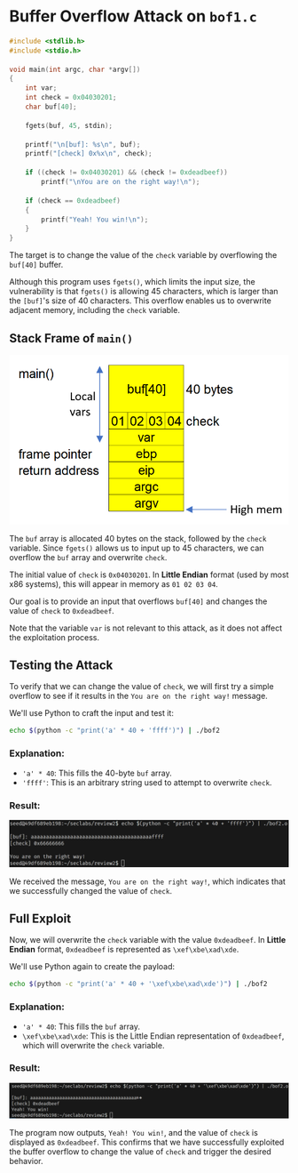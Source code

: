 # Buffer Overflow Attack on `bof1.c`

```c
#include <stdlib.h>
#include <stdio.h>

void main(int argc, char *argv[])
{
    int var;
    int check = 0x04030201;
    char buf[40];

    fgets(buf, 45, stdin);

    printf("\n[buf]: %s\n", buf);
    printf("[check] 0x%x\n", check);

    if ((check != 0x04030201) && (check != 0xdeadbeef))
        printf("\nYou are on the right way!\n");

    if (check == 0xdeadbeef)
    {
        printf("Yeah! You win!\n");
    }
}
```

The target is to change the value of the `check` variable by overflowing the `buf[40]` buffer.

Although this program uses `fgets()`, which limits the input size, the vulnerability is that `fgets()` is allowing 45 characters, which is larger than the `[buf]`'s size of 40 characters. This overflow enables us to overwrite adjacent memory, including the `check` variable.

## Stack Frame of `main()`

![stack frame](./img/bof2/stackframe.png)

The `buf` array is allocated 40 bytes on the stack, followed by the `check` variable. Since `fgets()` allows us to input up to 45 characters, we can overflow the `buf` array and overwrite `check`.

The initial value of `check` is `0x04030201`. In **Little Endian** format (used by most x86 systems), this will appear in memory as `01 02 03 04`.

Our goal is to provide an input that overflows `buf[40]` and changes the value of `check` to `0xdeadbeef`.

Note that the variable `var` is not relevant to this attack, as it does not affect the exploitation process.

## Testing the Attack

To verify that we can change the value of `check`, we will first try a simple overflow to see if it results in the `You are on the right way!` message.

We'll use Python to craft the input and test it:

```bash
echo $(python -c "print('a' * 40 + 'ffff')") | ./bof2
```

### Explanation:

-   `'a' * 40`: This fills the 40-byte `buf` array.
-   `'ffff'`: This is an arbitrary string used to attempt to overwrite `check`.

### Result:

![test 1](./img/bof2/test.png)

We received the message, `You are on the right way!`, which indicates that we successfully changed the value of `check`.

## Full Exploit

Now, we will overwrite the `check` variable with the value `0xdeadbeef`. In **Little Endian** format, `0xdeadbeef` is represented as `\xef\xbe\xad\xde`.

We'll use Python again to create the payload:

```bash
echo $(python -c "print('a' * 40 + '\xef\xbe\xad\xde')") | ./bof2
```

### Explanation:

-   `'a' * 40`: This fills the `buf` array.
-   `\xef\xbe\xad\xde`: This is the Little Endian representation of `0xdeadbeef`, which will overwrite the `check` variable.

### Result:

![result](./img/bof2/result.png)

The program now outputs, `Yeah! You win!`, and the value of `check` is displayed as `0xdeadbeef`. This confirms that we have successfully exploited the buffer overflow to change the value of `check` and trigger the desired behavior.
